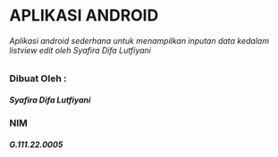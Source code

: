 # APLIKASI ANDROID
###### Aplikasi android sederhana untuk menampilkan inputan data kedalam listview edit oleh Syafira Difa Lutfiyani

### Dibuat Oleh :
##### Syafira Difa Lutfiyani
### NIM
##### G.111.22.0005
